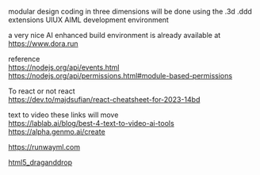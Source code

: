 modular design 
coding in three dimensions will be done using the .3d .ddd extensions
UIUX AIML development environment


a very nice AI enhanced build environment is already available at
https://www.dora.run


reference<br />
https://nodejs.org/api/events.html<br />
https://nodejs.org/api/permissions.html#module-based-permissions<br />


To react or not react<br />
https://dev.to/majdsufian/react-cheatsheet-for-2023-14bd


text to video these links will move<br />
https://lablab.ai/blog/best-4-text-to-video-ai-tools <br />
https://alpha.genmo.ai/create<br />

https://runwayml.com

<a href="https://www.w3schools.com/html/html5_draganddrop.asp">html5_draganddrop</a>
